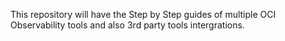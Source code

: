 This repository will have the Step by Step guides of multiple OCI Observability tools and also 3rd party tools intergrations.
